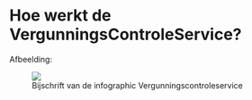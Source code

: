 # Hoe werkt de VergunningsControleService?

Afbeelding:

<figure>
<img src=".\h\media\Meerwaarde3DVergunning_Liggend.png">
<figcaption>Bijschrift van de infographic Vergunningscontroleservice </caption>
</figure>